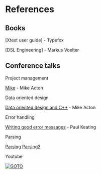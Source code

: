 # References

## Books

[Xtext user guide] - Typefox

[DSL Engineering] - Markus Voelter

## Conference talks

Project management

[Mike] - Mike Acton

Data oriented design

[Data oriented design and C++] - Mike Acton

Error handling

[Writing good error messages] - Paul Keating

Parsing

[Parsing]
[Parsing2]

Youtube

[![GOTO](http://img.youtube.com/vi/6K4ljFZWgW8/default.jpg)](http://www.youtube.com/watch?v=6K4ljFZWgW8)

[Data oriented design and C++]: https://www.youtube.com/watch?v=rX0ItVEVjHc&t=15s
[Writing good error messages]: https://www.youtube.com/watch?v=w02D0rJzAyM
[Mike]: https://www.youtube.com/watch?v=cV5HArLYajE
[Parsing]: https://www.youtube.com/watch?v=bxpc9Pp5pZM
[Parsing2]: https://www.youtube.com/watch?v=Airi85CPdPk
[Unicode]: https://home.unicode.org/
[Modular programming]: (https://en.wikipedia.org/wiki/Modular_programming)
[Operator precedence]: https://en.wikipedia.org/wiki/Operators_in_C_and_C%2B%2B#Operator_precedence
[Filename characters]: https://en.wikipedia.org/wiki/Filename
[Documentation structure]: https://www.youtube.com/watch?v=t4vKPhjcMZg
[Gradle]: https://www.youtube.com/watch?v=g56O_HeefBE
[Git hooks]: https://www.youtube.com/watch?v=fMYv6-SZsSo
[Continuous deployment]: https://www.youtube.com/watch?v=LNLKZ4Rvk8w
[Documentation in continuous deployment]: https://www.youtube.com/watch?v=Bsod_z9OKQY
[Git submodules]: https://www.youtube.com/watch?v=UQvXst5I41I
[Selenium]: https://www.youtube.com/watch?v=GJjMjB3rkJM
[Selenium]: https://www.youtube.com/watch?v=dZLyfbSQPXI
[Spectron]: https://www.youtube.com/watch?v=OAsoKBFXeGw
[Strace]: https://www.youtube.com/watch?v=GZoq3PZTCUM&t=37s
[Code quality]: https://www.youtube.com/watch?v=vcH0RBe4Eew
[Pandoc]: https://www.youtube.com/watch?v=N31E_NZYQQY
[Jacoco]: https://www.eclemma.org/jacoco/
[Cypress]: https://www.cypress.io/
[Bash]: https://www.youtube.com/watch?v=oxuRxtrO2Ag
[Linux system calls]: http://linasm.sourceforge.net/docs/syscalls/index.php
[AGPL]: https://www.youtube.com/watch?v=XGa_TlRdtG8
[LSP specification]: https://microsoft.github.io//language-server-protocol/specifications/specification-3-14/
[Free software]: https://www.youtube.com/watch?v=SNBMdDaYhZA
